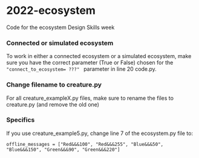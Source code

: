 # 2022-ecosystem
Code for the ecosystem Design Skills week

### Connected or simulated ecosystem
To work in either a connected ecosystem or a simulated ecosystem, make sure you have the correct parameter (True or False) chosen for the ```"connect_to_ecosystem= ???" ```
parameter in line 20 code.py.

### Change filename to creature.py
For all creature_exampleX.py files, make sure to rename the files to creature.py (and remove the old one)

### Specifics
If you use creature_example5.py, change line 7 of the ecosystem.py file to:
```
offline_messages = ["Red&&&100", "Red&&&255", "Blue&&&50", "Blue&&&150", "Green&&&90", "Green&&&220"]
```

